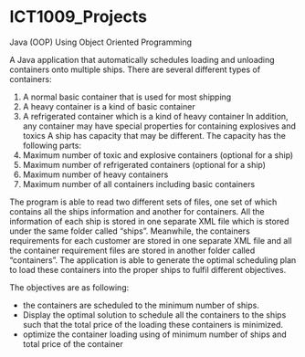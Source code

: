 # ICT1009_Projects
Java (OOP) Using Object Oriented Programming


A Java application that automatically schedules loading and unloading containers onto multiple ships. There are several different types of containers:
1. A normal basic container that is used for most shipping
2. A heavy container is a kind of basic container
3. A refrigerated container which is a kind of heavy container
In addition, any container may have special properties for containing explosives and toxics A ship has capacity that may be different. The capacity has the following parts:
1. Maximum number of toxic and explosive containers (optional for a ship)
2. Maximum number of refrigerated containers (optional for a ship)
3. Maximum number of heavy containers
4. Maximum number of all containers including basic containers

The program is able to read two different sets of files, one set of which contains all the ships information and another for containers. All the information of each ship is stored in one separate XML file which is stored under the same folder called “ships”. Meanwhile, the containers requirements for each customer are stored in one separate XML file and all the container requirement files are stored in another folder called “containers”. The application is able to generate the optimal scheduling plan to load these containers into the proper ships to fulfil different objectives.

The objectives are as following:
- the containers are scheduled to the minimum number of ships.
- Display the optimal solution to schedule all the containers to the ships such that the total price of the loading these containers is minimized.
- optimize the container loading using of minimum number of ships and total price of the container
